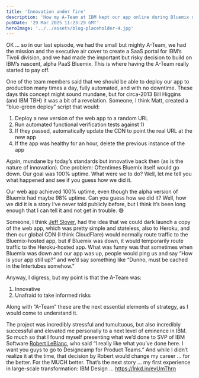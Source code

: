 ```yaml
---
title: 'Innovation under fire'
description: 'How my A-Team at IBM kept our app online during Bluemix outages—and how that innovation under pressure changed my career path.'
pubDate: '29 Mar 2025 11:23:29 GMT'
heroImage: '../../assets/blog-placeholder-4.jpg'
---
```


OK … so in our last episode, we had the small but mighty A-Team, we had the mission and the executive air cover to create a SaaS portal for IBM’s Tivoli division, and we had made the important but risky decision to build on IBM’s nascent, alpha PaaS Bluemix. This is where having the A-Team really started to pay off.

One of the team members said that we should be able to deploy our app to production many times a day, fully automated, and with no downtime. These days this concept might sound mundane, but for circa-2013 Bill Higgins (and IBM TBH) it was a bit of a revelation. Someone, I think Matt, created a “blue-green deploy” script that would:

1. Deploy a new version of the web app to a random URL
2. Run automated functional verification tests against 1)
3. If they passed, automatically update the CDN to point the real URL at the new app
4. If the app was healthy for an hour, delete the previous instance of the app

Again, mundane by today’s standards but innovative back then (as is the nature of innovation). One problem: Oftentimes Bluemix itself would go down. Our goal was 100% uptime. What were we to do? Well, let me tell you what happened and see if you guess how we did it.

Our web app achieved 100% uptime, even though the alpha version of Bluemix had maybe 98% uptime. Can you guess how we did it? Well, how we did it is a story I’ve never told publicly before, but I think it’s been long enough that I can tell it and not get in trouble. 😅

Someone, I think [Jeff Sloyer](https://www.linkedin.com/in/jeffsloyer/), had the idea that we could dark launch a copy of the web app, which was pretty simple and stateless, also to Heroku, and then our global CDN (I think CloudFlare) would normally route traffic to the Bluemix-hosted app, but if Bluemix was down, it would temporarily route traffic to the Heroku-hosted app. What was funny was that sometimes when Bluemix was down and our app was up, people would ping us and say “How is your app still up?” and we’d say something like “Dunno, must be cached in the Intertubes somehow.”

Anyway, I digress, but my point is that the A-Team was:

1. Innovative
2. Unafraid to take informed risks

Along with “A-Team” these are the next essential elements of strategy, as I would come to understand it.

The project was incredibly stressful and tumultuous, but also incredibly successful and elevated me personally to a next level of eminence in IBM. So much so that I found myself presenting what we’d done to SVP of IBM Software [Robert LeBlanc](https://www.linkedin.com/in/robert-leblanc-0b4b0485/), who said “I really like what you’ve done here. I want you guys to go to Designcamp for Product Teams.” And while I didn’t realize it at the time, that decision by Robert would change my career … for the better. For the MUCH better. That’s the next story … my first experience in large-scale transformation: IBM Design … https://lnkd.in/evUmThrn
